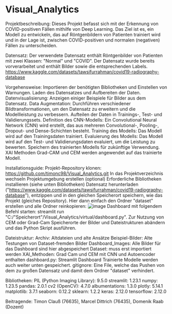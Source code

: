 # Visual_Analytics
Projektbeschreibung: 
Dieses Projekt befasst sich mit der Erkennung von COVID-positiven Fällen mithilfe von Deep Learning. Das Ziel ist es, ein Modell zu entwickeln, das auf Röntgenbildern von Patienten trainiert wird und in der Lage ist, zwischen COVID-positiven und normalen (negativen) Fällen zu unterscheiden.

Datensatz: 
Der verwendete Datensatz enthält Röntgenbilder von Patienten mit zwei Klassen: "Normal" und "COVID". Der Datensatz wurde bereits vorverarbeitet und enthält Bilder sowie die entsprechenden Labels.
https://www.kaggle.com/datasets/tawsifurrahman/covid19-radiography-database

Vorgehensweise:
Importieren der benötigten Bibliotheken und Einstellen von Warnungen.
Laden des Datensatzes und Aufbereiten der Daten.
Datenvisualisierung: Anzeigen einiger Beispiele für Bilder aus dem Datensatz.
Data Augmentation: Durchführen verschiedener Bildtransformationen, um den Datensatz zu erweitern und die Modellleistung zu verbessern.
Aufteilen der Daten in Trainings-, Test- und Validierungssets.
Definition des CNN-Modells: Ein Convolutional Neural Network (CNN) wird erstellt, das aus mehreren Convolutional-, Pooling-, Dropout- und Dense-Schichten besteht.
Training des Modells: Das Modell wird auf den Trainingsdaten trainiert.
Evaluierung des Modells: Das Modell wird auf den Test- und Validierungsdaten evaluiert, um die Leistung zu bewerten.
Speichern des trainierten Modells für zukünftige Verwendung.
XAI Methoden Grad-CAM und CEM werden angewendet auf das trainierte Modell.

Installationsguide: 
Projekt-Repository klonen: https://github.com/timonc98/Visual_Analytics.git
In das Projektverzeichnis wechseln
Projektumgebung erstellen (optional)
Erforderliche Bibliotheken installieren (siehe unten Bibliotheken)
Datensatz herunterladen ("https://www.kaggle.com/datasets/tawsifurrahman/covid19-radiography-database"), entzippen und in den gleichen Speicherort speichern, wie das Projekt (gleiches Repository). Hier dann einfach den Ordner "dataset" erstellen und alle Ordner reinkopieren:
![image](https://github.com/timonc98/Visual_Analytics/assets/92914593/36881f3f-e34a-44ce-912f-da7435b433cf)
Dashboard mit folgendem Befehl starten: streamlit run "C:/"Speicherort"/Visual_Analytics/virtual/dashboard.py".
Zur Nutzung von CEM oder Grad-Cam Speicherorte der Bilder und Dateistrukturen abändern und das Python Skript ausführen.

Dateistruktur: 
Archiv: Altdateien und alte Ansätze
Beispiel-Bilder: Alte Testungen von Dataset-fremden Bilder
Dashboard_Images: Alle Bilder für das Dashboard sind hier abgespeichert
Dataset: muss erst importiert werden 
XAI_Methoden: Grad Cam und CEM mit CNN und Autoencoder enthalten
dashboard.py: Streamlit Dashboard 
Trainierte Modelle werden auch weiter unten gespeichert.
gitignore: Eine File, welche das Pushen von dem zu großen Datensatz und damit dem Ordner "dataset" verhindert.

Bibliotheken:
PIL (Python Imaging Library): 9.5.0
streamlit: 1.23.1
numpy: 1.23.5
pandas: 2.0.1
cv2 (OpenCV): 4.7.0
albumentations: 1.3.0
plotly: 5.14.1
matplotlib: 3.7.1
seaborn: 0.12.2
sklearn: 1.2.2
keras: 2.12.0
tensorflow: 2.12.0

Beitragende: Timon Clauß (76635), Marcel Dittrich (76435), Domenik Raab (Dozent)
